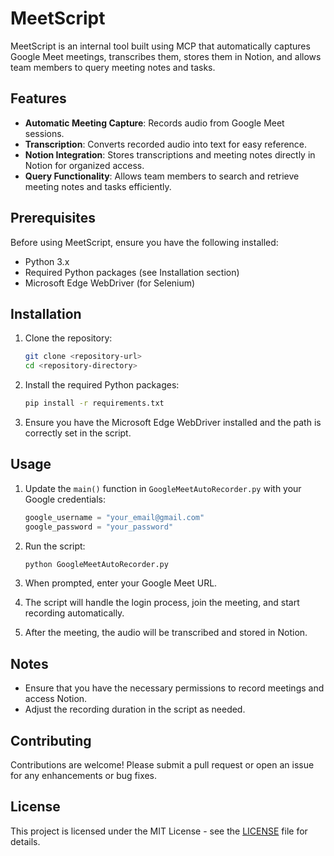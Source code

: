 # MeetScript

MeetScript is an internal tool built using MCP that automatically captures Google Meet meetings, transcribes them, stores them in Notion, and allows team members to query meeting notes and tasks.

## Features

- **Automatic Meeting Capture**: Records audio from Google Meet sessions.
- **Transcription**: Converts recorded audio into text for easy reference.
- **Notion Integration**: Stores transcriptions and meeting notes directly in Notion for organized access.
- **Query Functionality**: Allows team members to search and retrieve meeting notes and tasks efficiently.

## Prerequisites

Before using MeetScript, ensure you have the following installed:

- Python 3.x
- Required Python packages (see Installation section)
- Microsoft Edge WebDriver (for Selenium)

## Installation

1. Clone the repository:
   ```bash
   git clone <repository-url>
   cd <repository-directory>
   ```

2. Install the required Python packages:
   ```bash
   pip install -r requirements.txt
   ```

3. Ensure you have the Microsoft Edge WebDriver installed and the path is correctly set in the script.

## Usage

1. Update the `main()` function in `GoogleMeetAutoRecorder.py` with your Google credentials:
   ```python
   google_username = "your_email@gmail.com"
   google_password = "your_password"
   ```

2. Run the script:
   ```bash
   python GoogleMeetAutoRecorder.py
   ```

3. When prompted, enter your Google Meet URL.

4. The script will handle the login process, join the meeting, and start recording automatically.

5. After the meeting, the audio will be transcribed and stored in Notion.

## Notes

- Ensure that you have the necessary permissions to record meetings and access Notion.
- Adjust the recording duration in the script as needed.

## Contributing

Contributions are welcome! Please submit a pull request or open an issue for any enhancements or bug fixes.

## License

This project is licensed under the MIT License - see the [LICENSE](LICENSE) file for details.